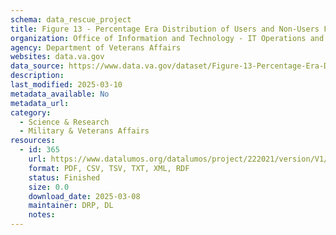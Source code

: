 ```yaml
---
schema: data_rescue_project 
title: Figure 13 - Percentage Era Distribution of Users and Non-Users FY2018 - Females
organization: Office of Information and Technology - IT Operations and Services (ITOPS)
agency: Department of Veterans Affairs
websites: data.va.gov
data_source: https://www.data.va.gov/dataset/Figure-13-Percentage-Era-Distribution-of-Users-and/us7y-sjad
description: 
last_modified: 2025-03-10
metadata_available: No
metadata_url: 
category:
  - Science & Research 
  - Military & Veterans Affairs 
resources:
  - id: 365
    url: https://www.datalumos.org/datalumos/project/222021/version/V1/view
    format: PDF, CSV, TSV, TXT, XML, RDF
    status: Finished
    size: 0.0
    download_date: 2025-03-08
    maintainer: DRP, DL
    notes: 
---
```

